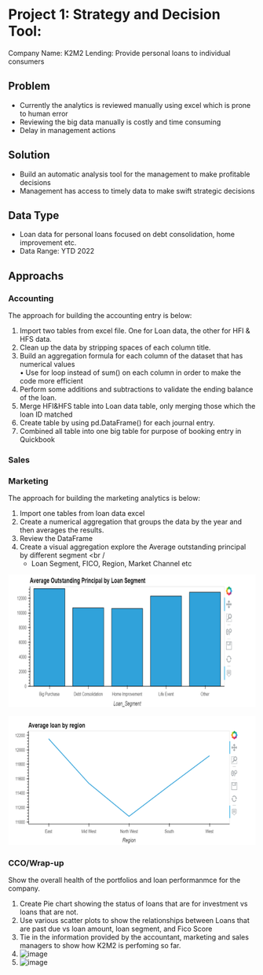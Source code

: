
# Project 1: Strategy and Decision Tool:
Company Name: K2M2 Lending: Provide personal loans to individual consumers

## Problem
* Currently the analytics is reviewed manually using excel which is prone to human error
* Reviewing the big data manually is costly and time consuming
* Delay in management actions 
## Solution
* Build an automatic analysis tool for the management to make profitable decisions
* Management has access to timely data to make swift strategic decisions
## Data Type
* Loan data for personal loans focused on debt consolidation, home improvement etc.
* Data Range: YTD 2022

## Approachs

### Accounting

The approach for building the accounting entry is below:   <br />

1) Import two tables from excel file. One for Loan data, the other for HFI & HFS data.     <br/>
2) Clean up the data by stripping spaces of each column title.   <br />
3) Build an aggregation formula for each column of the dataset that has numerical values   <br />
    •	Use for loop instead of sum() on each column in order to make the code more efficient
3) Perform some additions and subtractions to validate the ending balance of the loan.   <br />
4) Merge HFI&HFS table into Loan data table, only merging those which the loan ID matched  <br />
5) Create table by using pd.DataFrame() for each journal entry.    <br />
6) Combined all table into one big table for purpose of booking entry in Quickbook  <br />

### Sales


### Marketing

The approach for building the marketing analytics is below:   <br />

1) Import one tables from loan data excel      <br/>
2) Create a numerical aggregation that groups the data by the year and then averages the results.   <br />
3) Review the DataFrame   <br />
3) Create a visual aggregation explore the Average outstanding principal by different segment   <br /
    * Loan Segment, FICO, Region, Market Channel etc <br />
 
 ![This is graph image](Loan_Segment.png)
 
 ![This is graph image](Region.png)
 
 
 ### CCO/Wrap-up

Show the overall health of the portfolios and loan performanmce for the company.

1) Create Pie chart showing the status of loans that are for investment vs loans that are not.
2) Use various scatter plots to show the relationships between Loans that are past due vs loan amount, loan segment, and Fico Score
3) Tie in the information provided by the accountant, marketing and sales managers to show how K2M2 is perfoming so far.
4) ![image](https://user-images.githubusercontent.com/108104492/187322611-1d41edb2-7c6e-4246-8c49-173e17753dae.png)
5) ![image](https://user-images.githubusercontent.com/108104492/187322630-eb003b06-23df-428c-8a3d-0b848674c5d9.png)



